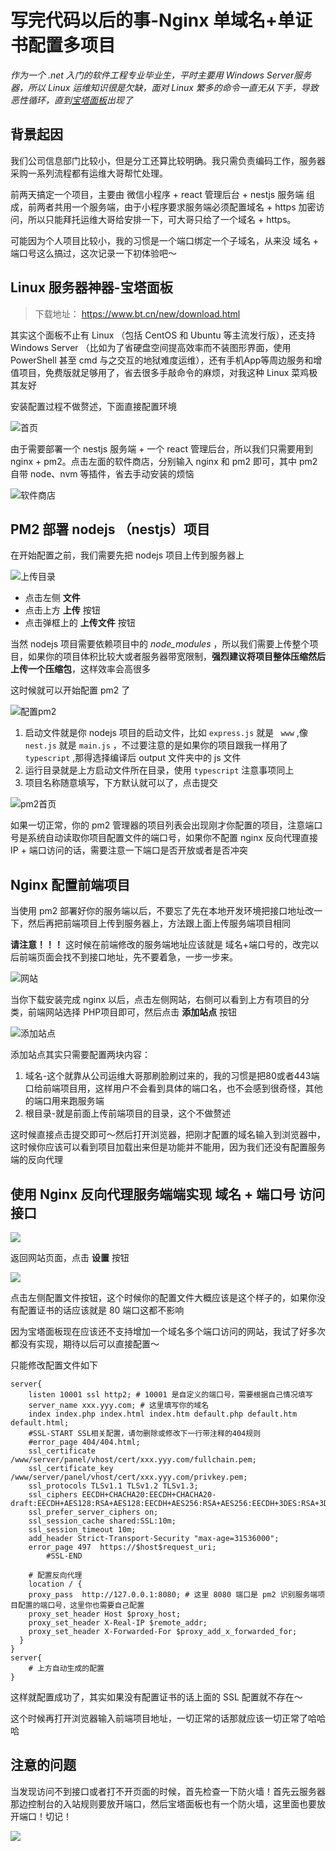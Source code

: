 # 写完代码以后的事-Nginx 单域名+单证书配置多项目

*作为一个 .net 入门的软件工程专业毕业生，平时主要用 Windows Server服务器，所以 Linux 运维知识很是欠缺，面对 Linux 繁多的命令一直无从下手，导致恶性循环，直到[宝塔面板](https://www.bt.cn/new/index.html)出现了*

## 背景起因

我们公司信息部门比较小，但是分工还算比较明确。我只需负责编码工作，服务器采购一系列流程都有运维大哥帮忙处理。

前两天搞定一个项目，主要由 微信小程序 + react 管理后台 + nestjs 服务端 组成，前两者共用一个服务端，由于小程序要求服务端必须配置域名 + https 加密访问，所以只能拜托运维大哥给安排一下，可大哥只给了一个域名 + https。

可能因为个人项目比较小，我的习惯是一个端口绑定一个子域名，从来没 域名 + 端口号这么搞过，这次记录一下初体验吧～

## Linux 服务器神器-宝塔面板

> 下载地址： https://www.bt.cn/new/download.html

其实这个面板不止有 Linux （包括 CentOS 和 Ubuntu 等主流发行版），还支持 Windows Server （比如为了省硬盘空间提高效率而不装图形界面，使用 PowerShell 甚至 cmd 与之交互的地狱难度运维），还有手机App等周边服务和增值项目，免费版就足够用了，省去很多手敲命令的麻烦，对我这种 Linux 菜鸡极其友好

安装配置过程不做赘述，下面直接配置环境

![首页](https://static.yuehaowei.fun/static/blog-images/Linux/2.png)

由于需要部署一个 nestjs 服务端 + 一个 react 管理后台，所以我们只需要用到 nginx + pm2。点击左面的软件商店，分别输入 nginx 和 pm2 即可，其中 pm2 自带 node、nvm 等插件，省去手动安装的烦恼

![软件商店](https://static.yuehaowei.fun/static/blog-images/Linux/3.png)

## PM2 部署 nodejs （nestjs）项目

在开始配置之前，我们需要先把 nodejs 项目上传到服务器上

![上传目录](https://static.yuehaowei.fun/static/blog-images/Linux/4.png)

- 点击左侧 **文件**
- 点击上方 **上传** 按钮
- 点击弹框上的 **上传文件** 按钮

当然 nodejs 项目需要依赖项目中的 *node_modules* ，所以我们需要上传整个项目，如果你的项目体积比较大或者服务器带宽限制，**强烈建议将项目整体压缩然后上传一个压缩包**，这样效率会高很多

这时候就可以开始配置 pm2 了

![配置pm2](https://static.yuehaowei.fun/static/blog-images/Linux/5.png)

1. 启动文件就是你 nodejs 项目的启动文件，比如 ```express.js``` 就是 ``` www``` ,像 ```nest.js``` 就是 ```main.js``` ，不过要注意的是如果你的项目跟我一样用了 ```typescript``` ,那得选择编译后 output 文件夹中的 js 文件
2. 运行目录就是上方启动文件所在目录，使用 ```typescript``` 注意事项同上
3. 项目名称随意填写，下方默认就可以了，点击提交

![pm2首页](https://static.yuehaowei.fun/static/blog-images/Linux/6.png)

如果一切正常，你的 pm2 管理器的项目列表会出现刚才你配置的项目，注意端口号是系统自动读取你项目配置文件的端口号，如果你不配置 nginx 反向代理直接 IP + 端口访问的话，需要注意一下端口是否开放或者是否冲突

## Nginx 配置前端项目

当使用 pm2 部署好你的服务端以后，不要忘了先在本地开发环境把接口地址改一下，然后再把前端项目上传到服务器上，方法跟上面上传服务端项目相同

**请注意！！！** 这时候在前端修改的服务端地址应该就是 域名+端口号的，改完以后前端页面会找不到接口地址，先不要着急，一步一步来。

![网站](https://static.yuehaowei.fun/static/blog-images/Linux/7.png)

当你下载安装完成 nginx 以后，点击左侧网站，右侧可以看到上方有项目的分类，前端网站选择 PHP项目即可，然后点击 **添加站点** 按钮

![添加站点](https://static.yuehaowei.fun/static/blog-images/Linux/8.png)

添加站点其实只需要配置两块内容：

1. 域名-这个就靠从公司运维大哥那刷脸刷过来的，我的习惯是把80或者443端口给前端项目用，这样用户不会看到具体的端口名，也不会感到很奇怪，其他的端口用来跑服务端
2. 根目录-就是前面上传前端项目的目录，这个不做赘述

这时候直接点击提交即可～然后打开浏览器，把刚才配置的域名输入到浏览器中，这时候你应该可以看到项目加载出来但是功能并不能用，因为我们还没有配置服务端的反向代理

## 使用 Nginx 反向代理服务端端实现 域名 + 端口号 访问接口

![](https://static.yuehaowei.fun/static/blog-images/Linux/9.png)

返回网站页面，点击 **设置** 按钮

![](https://static.yuehaowei.fun/static/blog-images/Linux/10.png)

点击左侧配置文件按钮，这个时候你的配置文件大概应该是这个样子的，如果你没有配置证书的话应该就是 80 端口这都不影响

因为宝塔面板现在应该还不支持增加一个域名多个端口访问的网站，我试了好多次都没有实现，期待以后可以直接配置～

只能修改配置文件如下

```nginx
server{
  	listen 10001 ssl http2; # 10001 是自定义的端口号，需要根据自己情况填写
    server_name xxx.yyy.com; # 这里填写你的域名
    index index.php index.html index.htm default.php default.htm default.html;
    #SSL-START SSL相关配置，请勿删除或修改下一行带注释的404规则
    #error_page 404/404.html;
    ssl_certificate    /www/server/panel/vhost/cert/xxx.yyy.com/fullchain.pem;
    ssl_certificate_key    /www/server/panel/vhost/cert/xxx.yyy.com/privkey.pem;
    ssl_protocols TLSv1.1 TLSv1.2 TLSv1.3;
    ssl_ciphers EECDH+CHACHA20:EECDH+CHACHA20-draft:EECDH+AES128:RSA+AES128:EECDH+AES256:RSA+AES256:EECDH+3DES:RSA+3DES:!MD5;
    ssl_prefer_server_ciphers on;
    ssl_session_cache shared:SSL:10m;
    ssl_session_timeout 10m;
    add_header Strict-Transport-Security "max-age=31536000";
    error_page 497  https://$host$request_uri;
		#SSL-END
  
  	# 配置反向代理
    location / {
    proxy_pass  http://127.0.0.1:8080; # 这里 8080 端口是 pm2 识别服务端项目配置的端口号，这里你也需要自己配置
    proxy_set_header Host $proxy_host;
    proxy_set_header X-Real-IP $remote_addr;
    proxy_set_header X-Forwarded-For $proxy_add_x_forwarded_for;
  }
}
server{
	# 上方自动生成的配置
}
```

这样就配置成功了，其实如果没有配置证书的话上面的 SSL 配置就不存在～

这个时候再打开浏览器输入前端项目地址，一切正常的话那就应该一切正常了哈哈哈

## 注意的问题

当发现访问不到接口或者打不开页面的时候，首先检查一下防火墙！首先云服务器那边控制台的入站规则要放开端口，然后宝塔面板也有一个防火墙，这里面也要放开端口！切记！

![](https://static.yuehaowei.fun/static/blog-images/Linux/11.png)